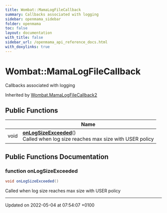 ```yaml
---
title: Wombat::MamaLogFileCallback
summary: Callbacks associated with logging 
sidebar: openmama_sidebar
folder: openmama
toc: false
layout: documentation
with_title: false
sidebar_url: /openmama_api_reference_docs.html
with_doxylinks: true
---
```


# Wombat::MamaLogFileCallback



Callbacks associated with logging 

Inherited by [Wombat.MamaLogFileCallback2](interfaceWombat_1_1MamaLogFileCallback2.html)

## Public Functions

|                | Name           |
| -------------- | -------------- |
| void | **[onLogSizeExceeded](interfaceWombat_1_1MamaLogFileCallback.html#function-onlogsizeexceeded)**()<br>Called when log size reaches max size with USER policy  |

## Public Functions Documentation

### function onLogSizeExceeded

```csharp
void onLogSizeExceeded()
```

Called when log size reaches max size with USER policy 

-------------------------------

Updated on 2022-05-04 at 07:54:07 +0100